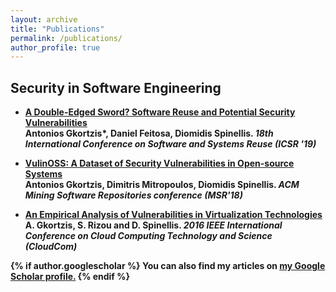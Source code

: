 ```yaml
---
layout: archive
title: "Publications"
permalink: /publications/
author_profile: true
---
```



## Security in Software Engineering
- <b>[A Double-Edged Sword? Software Reuse and Potential Security Vulnerabilities](https://antonisgkortzis.github.io/publication/GFS_ICSR_19)<b><br>
Antonios Gkortzis*, Daniel Feitosa, Diomidis Spinellis. <i>18th International Conference on Software and Systems Reuse (ICSR '19)</i><br>

- <b>[VulinOSS: A Dataset of Security Vulnerabilities in Open-source Systems](https://antonisgkortzis.github.io/publication/MSR18)</b><br>
Antonios Gkortzis, Dimitris Mitropoulos, Diomidis Spinellis. <i>ACM Mining Software Repositories conference (MSR'18)</i><br>

- <b>[An Empirical Analysis of Vulnerabilities in Virtualization Technologies](https://antonisgkortzis.github.io/files/GRS_CloudSPD16.pdf)</b><br>
A. Gkortzis, S. Rizou and D. Spinellis. <i>2016 IEEE International Conference on Cloud Computing Technology and Science (CloudCom)</i><br>

{% if author.googlescholar %}
  You can also find my articles on <u><a href="{{author.googlescholar}}">my Google Scholar profile</a>.</u>
{% endif %}
